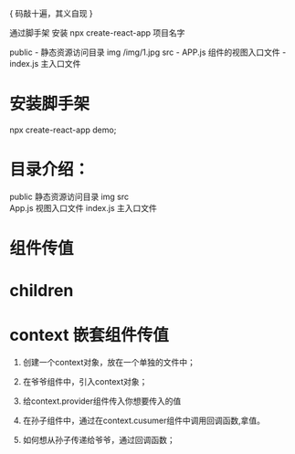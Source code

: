 { 码敲十遍，其义自现 }

通过脚手架 安装
npx create-react-app 项目名字

public - 静态资源访问目录 img   /img/1.jpg
src - APP.js 组件的视图入口文件
    - index.js  主入口文件


# 安装脚手架
npx create-react-app demo;

# 目录介绍：
 public 静态资源访问目录  img
 src  
   App.js 视图入口文件
   index.js 主入口文件

# 组件传值

# children

# context 嵌套组件传值
 1. 创建一个context对象，放在一个单独的文件中；
 2. 在爷爷组件中，引入context对象；
 3. 给context.provider组件传入你想要传入的值
 4. 在孙子组件中，通过在context.cusumer组件中调用回调函数,拿值。

 5. 如何想从孙子传递给爷爷，通过回调函数； 




